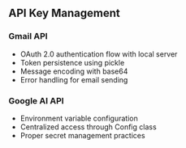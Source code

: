 ## API Key Management
### Gmail API
- OAuth 2.0 authentication flow with local server
- Token persistence using pickle
- Message encoding with base64
- Error handling for email sending

### Google AI API
- Environment variable configuration
- Centralized access through Config class
- Proper secret management practices

